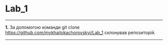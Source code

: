 # Lab_1
***
**1.** За допомогою команди git clone https://github.com/mykhailokachorovskyi/Lab_1 склонував репозиторій.
***********